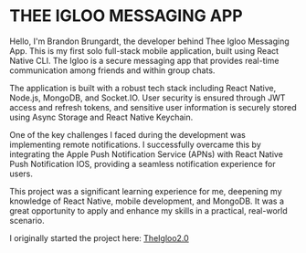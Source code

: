 # THEE IGLOO MESSAGING APP

Hello, I'm Brandon Brungardt, the developer behind Thee Igloo Messaging App. This is my first solo full-stack mobile application, built using React Native CLI. The Igloo is a secure messaging app that provides real-time communication among friends and within group chats.

The application is built with a robust tech stack including React Native, Node.js, MongoDB, and Socket.IO. User security is ensured through JWT access and refresh tokens, and sensitive user information is securely stored using Async Storage and React Native Keychain.

One of the key challenges I faced during the development was implementing remote notifications. I successfully overcame this by integrating the Apple Push Notification Service (APNs) with React Native Push Notification IOS, providing a seamless notification experience for users.

This project was a significant learning experience for me, deepening my knowledge of React Native, mobile development, and MongoDB. It was a great opportunity to apply and enhance my skills in a practical, real-world scenario.

I originally started the project here: [TheIgloo2.0](https://github.com/bbrungardt02/TheIgloo2.0)
